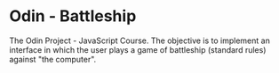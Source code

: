 # Odin - Battleship

The Odin Project - JavaScript Course.
The objective is to implement an interface in which the user plays a game of battleship (standard rules) against "the computer".
